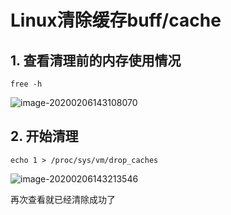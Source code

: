 # Linux清除缓存buff/cache

## 1. 查看清理前的内存使用情况

```
free -h
```

![image-20200206143108070](https://gitee.com/zszdevelop/blogimage/raw/master/img/image-20200206143108070.png)

## 2. 开始清理

```
echo 1 > /proc/sys/vm/drop_caches
```

![image-20200206143213546](https://gitee.com/zszdevelop/blogimage/raw/master/img/image-20200206143213546.png)

再次查看就已经清除成功了

